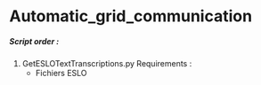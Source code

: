 # Automatic_grid_communication
##### Script order : 
1) GetESLOTextTranscriptions.py 
    Requirements :
    - Fichiers ESLO
